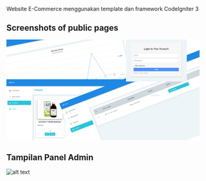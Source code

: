 Website E-Commerce menggunakan template dan framework CodeIgniter 3

## Screenshots of public pages
![alt text](github/vendors_pages.jpg "Logo Title Text 1")

## Tampilan Panel Admin
![alt text](https://raw.githubusercontent.com/kirilkirkov/Shopping-Cart-Solution-CodeIgniter/master/github/admin_panel4.png "Logo Title Text 1")
